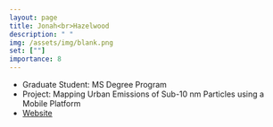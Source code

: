 ```yaml
---
layout: page
title: Jonah<br>Hazelwood
description: " "
img: /assets/img/blank.png
set: [""]
importance: 8
---
```


- Graduate Student: MS Degree Program
- Project: Mapping Urban Emissions of Sub-10 nm Particles using a Mobile Platform
- [Website](https://meas.sciences.ncsu.edu/people/jdhazelw/)

